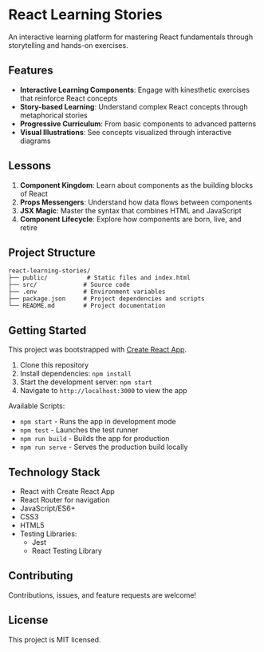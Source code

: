 # React Learning Stories

An interactive learning platform for mastering React fundamentals through storytelling and hands-on exercises.

## Features

- **Interactive Learning Components**: Engage with kinesthetic exercises that reinforce React concepts
- **Story-based Learning**: Understand complex React concepts through metaphorical stories
- **Progressive Curriculum**: From basic components to advanced patterns
- **Visual Illustrations**: See concepts visualized through interactive diagrams

## Lessons

1. **Component Kingdom**: Learn about components as the building blocks of React
2. **Props Messengers**: Understand how data flows between components
3. **JSX Magic**: Master the syntax that combines HTML and JavaScript
4. **Component Lifecycle**: Explore how components are born, live, and retire

## Project Structure

```
react-learning-stories/
├── public/           # Static files and index.html
├── src/             # Source code
├── .env             # Environment variables
├── package.json     # Project dependencies and scripts
└── README.md        # Project documentation
```

## Getting Started

This project was bootstrapped with [Create React App](https://github.com/facebook/create-react-app).

1. Clone this repository
2. Install dependencies: `npm install`
3. Start the development server: `npm start`
4. Navigate to `http://localhost:3000` to view the app

Available Scripts:
- `npm start` - Runs the app in development mode
- `npm test` - Launches the test runner
- `npm run build` - Builds the app for production
- `npm run serve` - Serves the production build locally

## Technology Stack

- React with Create React App
- React Router for navigation
- JavaScript/ES6+
- CSS3
- HTML5
- Testing Libraries:
  - Jest
  - React Testing Library

## Contributing

Contributions, issues, and feature requests are welcome!

## License

This project is MIT licensed.
